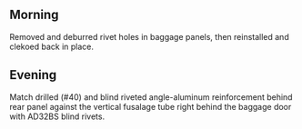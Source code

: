## Morning

Removed and deburred rivet holes in baggage panels, then reinstalled and clekoed back in place.

## Evening

Match drilled (#40) and blind riveted angle-aluminum reinforcement behind rear panel against the
vertical fusalage tube right behind the baggage door with AD32BS blind rivets.
